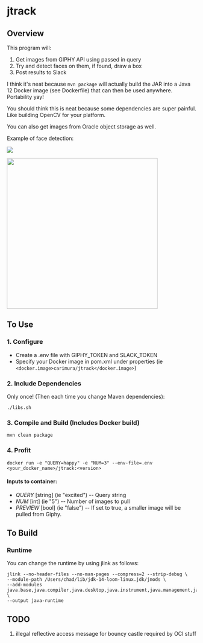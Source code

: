# jtrack

## Overview

This program will: 

1. Get images from GIPHY API using passed in query
2. Try and detect faces on them, if found, draw a box
3. Post results to Slack

I think it's neat because `mvn package` will actually build the JAR into a
Java 12 Docker image (see Dockerfile) that can then be used anywhere. Portability yay!

You should think this is neat because some dependencies are super painful.
Like building OpenCV for your platform. 

You can also get images from Oracle object storage as well.

Example of face detection: 

<img src="https://raw.githubusercontent.com/carimura/jtrack/master/result.gif" /> <br />

<img src="https://raw.githubusercontent.com/carimura/jtrack/master/result.jpg" width=400/> <br />

## To Use

### 1. Configure 
* Create a .env file with GIPHY_TOKEN and SLACK_TOKEN
* Specify your Docker image in pom.xml under properties (ie `<docker.image>carimura/jtrack</docker.image>`)

### 2. Include Dependencies

Only once! (Then each time you change Maven dependencies): 
```
./libs.sh
```

### 3. Compile and Build (Includes Docker build)

```
mvn clean package
```

### 4. Profit
```
docker run -e "QUERY=happy" -e "NUM=3" --env-file=.env <your_docker_name>/jtrack:<version>
```


#### Inputs to container: 

* *QUERY* [string] (ie "excited") -- Query string
* *NUM* [int] (ie "5") -- Number of images to pull
* *PREVIEW* [bool] (ie "false") -- If set to true, a 
smaller image will be pulled from Giphy.


## To Build

### Runtime

You can change the runtime by using jlink as follows:

```
jlink --no-header-files --no-man-pages --compress=2 --strip-debug \
--module-path /Users/chad/lib/jdk-14-loom-linux.jdk/jmods \
--add-modules java.base,java.compiler,java.desktop,java.instrument,java.management,java.naming,java.sql,jdk.attach,jdk.jdi,jdk.unsupported \
--output java-runtime
```

## TODO

1. illegal reflective access message for bouncy castle required by OCI stuff
